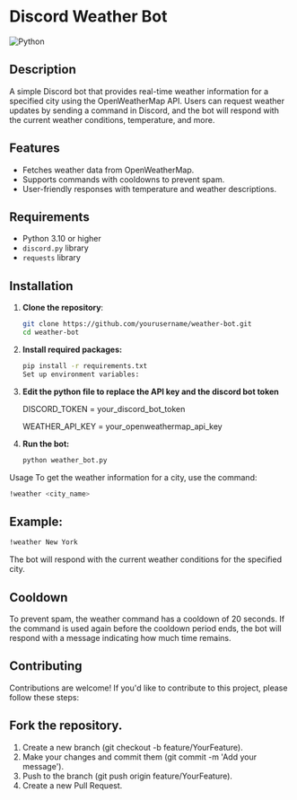 # Discord Weather Bot

![Python](https://img.shields.io/badge/Python-3.10-blue)

## Description

A simple Discord bot that provides real-time weather information for a specified city using the OpenWeatherMap API. Users can request weather updates by sending a command in Discord, and the bot will respond with the current weather conditions, temperature, and more.

## Features

- Fetches weather data from OpenWeatherMap.
- Supports commands with cooldowns to prevent spam.
- User-friendly responses with temperature and weather descriptions.

## Requirements

- Python 3.10 or higher
- `discord.py` library
- `requests` library

## Installation

1. **Clone the repository**:
   ```bash
   git clone https://github.com/yourusername/weather-bot.git
   cd weather-bot
   
2. **Install required packages:**
   ```bash
   pip install -r requirements.txt
   Set up environment variables:
   ```
3. **Edit the python file to replace the API key and the discord bot token**

   DISCORD_TOKEN = your_discord_bot_token
   
   WEATHER_API_KEY = your_openweathermap_api_key

5. **Run the bot:**
   ```bash
   python weather_bot.py
   ```


Usage
To get the weather information for a city, use the command:
   ```bash
   !weather <city_name>
   ```

## Example:
   ```bash
   !weather New York
   ```
The bot will respond with the current weather conditions for the specified city.

## Cooldown
To prevent spam, the weather command has a cooldown of 20 seconds. If the command is used again before the cooldown period ends, the bot will respond with a message indicating how much time remains.

## Contributing
Contributions are welcome! If you'd like to contribute to this project, please follow these steps:

## Fork the repository.
1. Create a new branch (git checkout -b feature/YourFeature).
2. Make your changes and commit them (git commit -m 'Add your message').
3. Push to the branch (git push origin feature/YourFeature).
4. Create a new Pull Request.



